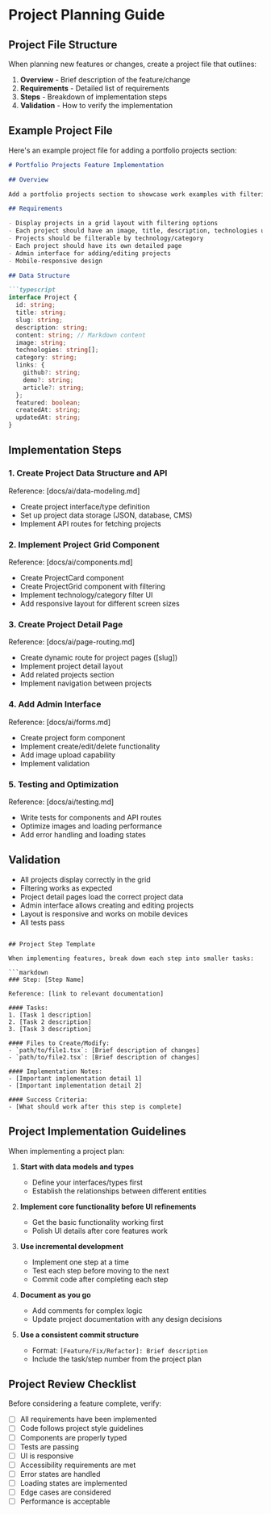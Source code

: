 # Project Planning Guide

## Project File Structure

When planning new features or changes, create a project file that outlines:

1. **Overview** - Brief description of the feature/change
2. **Requirements** - Detailed list of requirements
3. **Steps** - Breakdown of implementation steps
4. **Validation** - How to verify the implementation

## Example Project File

Here's an example project file for adding a portfolio projects section:

```markdown
# Portfolio Projects Feature Implementation

## Overview

Add a portfolio projects section to showcase work examples with filtering capabilities and detailed project pages.

## Requirements

- Display projects in a grid layout with filtering options
- Each project should have an image, title, description, technologies used, and links
- Projects should be filterable by technology/category
- Each project should have its own detailed page
- Admin interface for adding/editing projects
- Mobile-responsive design

## Data Structure

```typescript
interface Project {
  id: string;
  title: string;
  slug: string;
  description: string;
  content: string; // Markdown content
  image: string;
  technologies: string[];
  category: string;
  links: {
    github?: string;
    demo?: string;
    article?: string;
  };
  featured: boolean;
  createdAt: string;
  updatedAt: string;
}
```

## Implementation Steps

### 1. Create Project Data Structure and API

Reference: [docs/ai/data-modeling.md]

- Create project interface/type definition
- Set up project data storage (JSON, database, CMS)
- Implement API routes for fetching projects

### 2. Implement Project Grid Component

Reference: [docs/ai/components.md]

- Create ProjectCard component
- Create ProjectGrid component with filtering
- Implement technology/category filter UI
- Add responsive layout for different screen sizes

### 3. Create Project Detail Page

Reference: [docs/ai/page-routing.md]

- Create dynamic route for project pages ([slug])
- Implement project detail layout
- Add related projects section
- Implement navigation between projects

### 4. Add Admin Interface

Reference: [docs/ai/forms.md]

- Create project form component
- Implement create/edit/delete functionality
- Add image upload capability
- Implement validation

### 5. Testing and Optimization

Reference: [docs/ai/testing.md]

- Write tests for components and API routes
- Optimize images and loading performance
- Add error handling and loading states

## Validation

- All projects display correctly in the grid
- Filtering works as expected
- Project detail pages load the correct project data
- Admin interface allows creating and editing projects
- Layout is responsive and works on mobile devices
- All tests pass
```

## Project Step Template

When implementing features, break down each step into smaller tasks:

```markdown
### Step: [Step Name]

Reference: [link to relevant documentation]

#### Tasks:
1. [Task 1 description]
2. [Task 2 description]
3. [Task 3 description]

#### Files to Create/Modify:
- `path/to/file1.tsx`: [Brief description of changes]
- `path/to/file2.tsx`: [Brief description of changes]

#### Implementation Notes:
- [Important implementation detail 1]
- [Important implementation detail 2]

#### Success Criteria:
- [What should work after this step is complete]
```

## Project Implementation Guidelines

When implementing a project plan:

1. **Start with data models and types**
   - Define your interfaces/types first
   - Establish the relationships between different entities

2. **Implement core functionality before UI refinements**
   - Get the basic functionality working first
   - Polish UI details after core features work

3. **Use incremental development**
   - Implement one step at a time
   - Test each step before moving to the next
   - Commit code after completing each step

4. **Document as you go**
   - Add comments for complex logic
   - Update project documentation with any design decisions

5. **Use a consistent commit structure**
   - Format: `[Feature/Fix/Refactor]: Brief description`
   - Include the task/step number from the project plan

## Project Review Checklist

Before considering a feature complete, verify:

- [ ] All requirements have been implemented
- [ ] Code follows project style guidelines
- [ ] Components are properly typed
- [ ] Tests are passing
- [ ] UI is responsive
- [ ] Accessibility requirements are met
- [ ] Error states are handled
- [ ] Loading states are implemented
- [ ] Edge cases are considered
- [ ] Performance is acceptable 